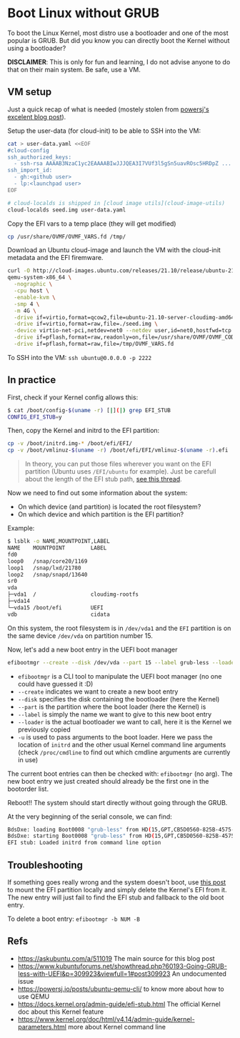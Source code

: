 # Boot Linux without GRUB

To boot the Linux Kernel, most distro use a bootloader and one of the most popular is GRUB. But did you know you can directly boot the Kernel without using a bootloader?

**DISCLAIMER**: This is only for fun and learning, I do not advise anyone to do that on their main system. Be safe, use a VM.

## VM setup

Just a quick recap of what is needed (mostely stolen from [powersj's excelent blog post](https://powersj.io/posts/ubuntu-qemu-cli/#booting-with-uefi)).

Setup the user-data (for cloud-init) to be able to SSH into the VM:

```bash
cat > user-data.yaml <<EOF
#cloud-config
ssh_authorized_keys:
  - ssh-rsa AAAAB3NzaC1yc2EAAAABIwJJJQEA3I7VUf3l5gSn5uavROsc5HRDpZ ...
ssh_import_id:
  - gh:<github user>
  - lp:<launchpad user>
EOF

# cloud-localds is shipped in [cloud image utils](cloud-image-utils)
cloud-localds seed.img user-data.yaml
```

Copy the EFI vars to a temp place (they will get modified)

```bash
cp /usr/share/OVMF/OVMF_VARS.fd /tmp/
```

Download an Ubuntu cloud-image and launch the VM with the cloud-init metadata and the EFI firemware.

```bash
curl -O http://cloud-images.ubuntu.com/releases/21.10/release/ubuntu-21.10-server-cloudimg-amd64.img
qemu-system-x86_64 \
  -nographic \
  -cpu host \
  -enable-kvm \
  -smp 4 \
  -m 4G \
  -drive if=virtio,format=qcow2,file=ubuntu-21.10-server-cloudimg-amd64.img \
  -drive if=virtio,format=raw,file=./seed.img \
  -device virtio-net-pci,netdev=net0 --netdev user,id=net0,hostfwd=tcp::2222-:22 \
  -drive if=pflash,format=raw,readonly=on,file=/usr/share/OVMF/OVMF_CODE.fd \
  -drive if=pflash,format=raw,file=/tmp/OVMF_VARS.fd
```

To SSH into the VM: `ssh ubuntu@0.0.0.0 -p 2222`

## In practice

First, check if your Kernel config allows this:

```bash
$ cat /boot/config-$(uname -r) [|](|) grep EFI_STUB
CONFIG_EFI_STUB=y
```

Then, copy the Kernel and initrd to the EFI partition:

```bash
cp -v /boot/initrd.img-* /boot/efi/EFI/
cp -v /boot/vmlinuz-$(uname -r) /boot/efi/EFI/vmlinuz-$(uname -r).efi
```

> In theory, you can put those files wherever you want on the EFI partition (Ubuntu uses `/EFI/ubuntu` for example). Just be carefull about the length of the EFI stub path, [see this thread](https://www.kubuntuforums.net/showthread.php?60193-Going-GRUB-less-with-UEFI).

Now we need to find out some information about the system:
 - On which device (and partition) is located the root filesystem?
 - On which device and which partition is the EFI partition?

Example:

```bash
$ lsblk -o NAME,MOUNTPOINT,LABEL
NAME    MOUNTPOINT        LABEL
fd0
loop0   /snap/core20/1169
loop1   /snap/lxd/21780
loop2   /snap/snapd/13640
sr0
vda
├─vda1  /                 cloudimg-rootfs
├─vda14
└─vda15 /boot/efi         UEFI
vdb                       cidata
```

On this system, the root filesystem is in `/dev/vda1` and the `EFI` partition is on the same device `/dev/vda` on partition number 15.

Now, let's add a new boot entry in the UEFI boot manager

```bash
efibootmgr --create --disk /dev/vda --part 15 --label grub-less --loader "\EFI\vmlinuz-$(uname -r).efi" -u "root=/dev/vda1 initrd=\\EFI\\initrd.img-$(uname -r) ro console=ttyS0"
```

 - `efibootmgr` is a CLI tool to manipulate the UEFI boot manager (no one could have guessed it :D)
 - `--create` indicates we want to create a new boot entry
 - `--disk` specifies the disk containing the bootloader (here the Kernel)
 - `--part` is the partition where the boot loader (here the Kernel) is
 - `--label` is simply the name we want to give to this new boot entry
 - `--loader` is the actual bootloader we want to call, here it is the Kernel we previously copied
 - `-u` is used to pass arguments to the boot loader. Here we pass the location of `initrd` and the other usual Kernel command line arguments (check `/proc/cmdline` to find out which cmdline arguments are currently in use)

The current boot entries can then be checked with: `efibootmgr` (no arg). The new boot entry we just created should already be the first one in the bootorder list.

Reboot!! The system should start directly without going through the GRUB.

At the very beginning of the serial console, we can find:

```bash
BdsDxe: loading Boot0008 "grub-less" from HD(15,GPT,CB5D0560-825B-4575-A9E3-F3263C410054,0x2800,0x35000)/\EFI\vmlinuz-5.13.0-20-generic.efi
BdsDxe: starting Boot0008 "grub-less" from HD(15,GPT,CB5D0560-825B-4575-A9E3-F3263C410054,0x2800,0x35000)/\EFI\vmlinuz-5.13.0-20-generic.efi
EFI stub: Loaded initrd from command line option
```

## Troubleshooting

If something goes really wrong and the system doesn't boot, use [this post](./qemu_cheatsheet.md) to mount the EFI partition locally and simply delete the Kernel's EFI from it. The new entry will just fail to find the EFI stub and fallback to the old boot entry.

To delete a boot entry: `efibootmgr -b NUM -B`

## Refs

 * https://askubuntu.com/a/511019 The main source for this blog post
 * https://www.kubuntuforums.net/showthread.php?60193-Going-GRUB-less-with-UEFI&p=309923&viewfull=1#post309923 An undocumented issue
 * https://powersj.io/posts/ubuntu-qemu-cli/ to know more about how to use QEMU
 * https://docs.kernel.org/admin-guide/efi-stub.html The official Kernel doc about this Kernel feature
 * https://www.kernel.org/doc/html/v4.14/admin-guide/kernel-parameters.html more about Kernel command line
